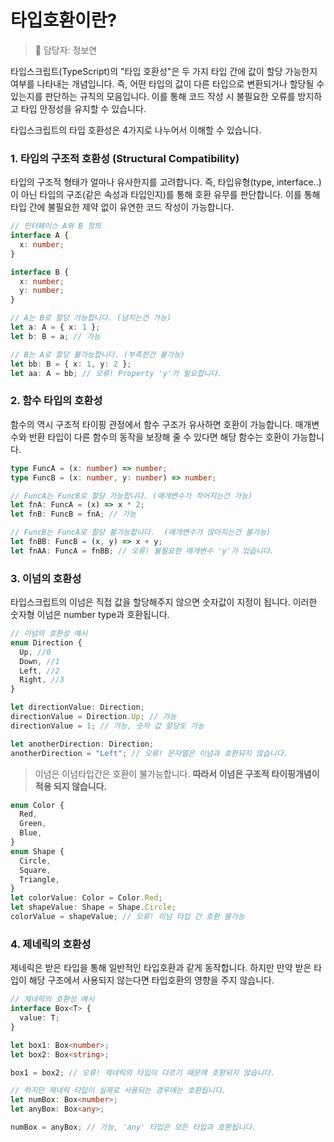 # 타입호환이란?
> 👩‍ 담당자: 정보연<br/>

타입스크립트(TypeScript)의 "타입 호환성"은 두 가지 타입 간에 값이 할당 가능한지 여부를 나타내는 개념입니다. 즉, 어떤 타입의 값이 다른 타입으로 변환되거나 할당될 수 있는지를 판단하는 규칙의 모음입니다. 이를 통해 코드 작성 시 불필요한 오류를 방지하고 타입 안정성을 유지할 수 있습니다.

타입스크립트의 타입 호환성은 4가지로 나누어서 이해할 수 있습니다.

### 1. **타입의 구조적 호환성 (Structural Compatibility)** 
타입의 구조적 형태가 얼마나 유사한지를 고려합니다. 즉, 타입유형(type, interface..)이 아닌 타입의 구조(같은 속성과 타입인지)를 통해 호환 유무를 판단합니다. 이를 통해 타입 간에 불필요한 제약 없이 유연한 코드 작성이 가능합니다.
```typescript
// 인터페이스 A와 B 정의
interface A {
  x: number;
}

interface B {
  x: number;
  y: number;
}

// A는 B로 할당 가능합니다. (넘치는건 가능)
let a: A = { x: 1 };
let b: B = a; // 가능

// B는 A로 할당 불가능합니다. (부족한건 불가능)
let bb: B = { x: 1, y: 2 };
let aa: A = bb; // 오류! Property 'y'가 필요합니다.
```

### 2. **함수 타입의 호환성** 
함수의 역시 구조적 타이핑 관정에서 함수 구조가 유사하면 호환이 가능합니다. 매개변수와 반환 타입이 다른 함수의 동작을 보장해 줄 수 있다면 해당 함수는 호환이 가능합니다.

```typescript
type FuncA = (x: number) => number;
type FuncB = (x: number, y: number) => number;

// FuncA는 FuncB로 할당 가능합니다. (매개변수가 적어지는건 가능)
let fnA: FuncA = (x) => x * 2;
let fnB: FuncB = fnA; // 가능

// FuncB는 FuncA로 할당 불가능합니다.  (매개변수가 많아지는건 불가능)
let fnBB: FuncB = (x, y) => x + y;
let fnAA: FuncA = fnBB; // 오류! 불필요한 매개변수 'y'가 있습니다.
```

### 3. **이넘의 호환성** 
타입스크립트의 이넘은 직접 값을 할당해주지 않으면 숫자값이 지정이 됩니다. 이러한 숫자형 이넘은 number type과 호환됩니다. 
```typescript
// 이넘의 호환성 예시
enum Direction {
  Up, //0
  Down, //1
  Left, //2
  Right, //3
}

let directionValue: Direction;
directionValue = Direction.Up; // 가능
directionValue = 1; // 가능, 숫자 값 할당도 가능

let anotherDirection: Direction;
anotherDirection = "Left"; // 오류! 문자열은 이넘과 호환되지 않습니다.
```
> 이넘은 이넘타입간은 호환이 불가능합니다. **따라서 이넘은 구조적 타이핑개념이 적용 되지 않습니다.**
```typescript
enum Color {
  Red,
  Green,
  Blue,
}
enum Shape {
  Circle,
  Square,
  Triangle,
}
let colorValue: Color = Color.Red;
let shapeValue: Shape = Shape.Circle;
colorValue = shapeValue; // 오류! 이넘 타입 간 호환 불가능
```

### 4. **제네릭의 호환성** 
제네릭은 받은 타입을 통해 일반적인 타입호환과 같게 동작합니다. 하지만 만약 받은 타입이 해당 구조에서 사용되지 않는다면 타입호환의 영향을 주지 않습니다.

```typescript
// 제네릭의 호환성 예시
interface Box<T> {
  value: T;
}

let box1: Box<number>;
let box2: Box<string>;

box1 = box2; // 오류! 제네릭의 타입이 다르기 때문에 호환되지 않습니다.

// 하지만 제네릭 타입이 실제로 사용되는 경우에는 호환됩니다.
let numBox: Box<number>;
let anyBox: Box<any>;

numBox = anyBox; // 가능, 'any' 타입은 모든 타입과 호환됩니다.
```

